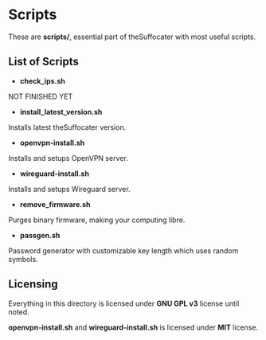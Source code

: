 # Scripts

These are __scripts/__, essential part of theSuffocater with most useful scripts.

## List of Scripts

- __check_ips.sh__

NOT FINISHED YET

- __install_latest_version.sh__

Installs latest theSuffocater version.

- __openvpn-install.sh__

Installs and setups OpenVPN server.

- __wireguard-install.sh__

Installs and setups Wireguard server.

- __remove_firmware.sh__

Purges binary firmware, making your computing libre.

- __passgen.sh__

Password generator with customizable key length which uses random symbols.

## Licensing

Everything in this directory is licensed under __GNU GPL v3__ license until noted.

__openvpn-install.sh__ and __wireguard-install.sh__ is licensed under __MIT__ license.
